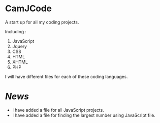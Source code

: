 # CamJCode
A start up for all my coding projects.

Including : 

  1. JavaScript
  2. Jquery
  3. CSS
  4. HTML
  5. XHTML
  6. PHP
  
  
I will have different files for each of these coding languages.


<h1><em><bold>News</bold></em></h1>

- I have added a file for all JavaScript projects.
- I have added a file for finding the largest number using JavaScript file.
